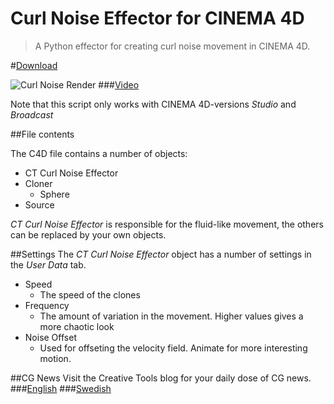 Curl Noise Effector for CINEMA 4D
======================

>A Python effector for creating curl noise movement in CINEMA 4D.

#[Download](http://bit.ly/12fJiwe)

![Curl Noise Render](https://raw.github.com/CreativeTools/ct-curl-noise/master/screenshot.png)
###[Video](https://vimeo.com/65721379)

Note that this script only works with CINEMA 4D-versions _Studio_ and _Broadcast_

##File contents

The C4D file contains a number of objects:
* CT Curl Noise Effector
* Cloner
  * Sphere
* Source

_CT Curl Noise Effector_ is responsible for the fluid-like movement, the others can be replaced by your own objects.

##Settings
The _CT Curl Noise Effector_ object has a number of settings in the _User Data_ tab.

* Speed
    * The speed of the clones
* Frequency
    * The amount of variation in the movement. Higher values gives a more chaotic look
* Noise Offset
    * Used for offseting the velocity field. Animate for more interesting motion.

##CG News
Visit the Creative Tools blog for your daily dose of CG news.
###[English](http://translate.google.com/translate?js=n&sl=auto&tl=en&u=http://www.creativetools.se/blog/)
###[Swedish](http://www.creativetools.se/blog/)
